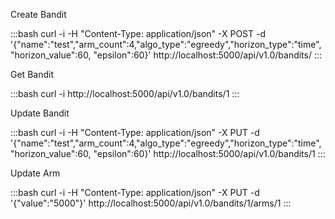 Create Bandit

:::bash
curl -i -H "Content-Type: application/json" -X POST -d '{"name":"test","arm_count":4,"algo_type":"egreedy","horizon_type":"time", "horizon_value":60, "epsilon":60}' http://localhost:5000/api/v1.0/bandits/
:::

Get Bandit

:::bash
curl -i http://localhost:5000/api/v1.0/bandits/1
:::

Update Bandit

:::bash
curl -i -H "Content-Type: application/json" -X PUT -d '{"name":"test","arm_count":4,"algo_type":"egreedy","horizon_type":"time", "horizon_value":60, "epsilon":60}' http://localhost:5000/api/v1.0/bandits/1
:::

Update Arm

:::bash
curl -i -H "Content-Type: application/json" -X PUT -d '{"value":"5000"}' http://localhost:5000/api/v1.0/bandits/1/arms/1
:::



